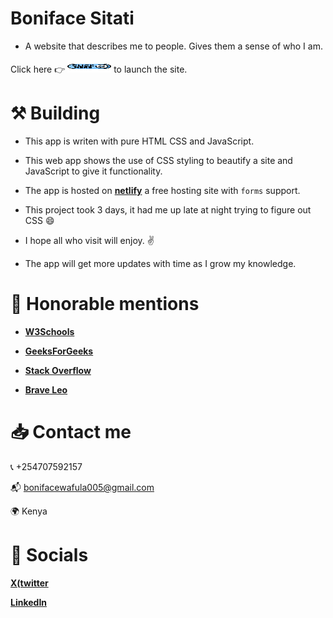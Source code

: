 # Boniface Sitati
- A website that describes me to people. Gives them a sense of who I am.

Click here 👉️ [**<img src="icons/click-here.png" width="70" height="20" alt="My Site">**](https://boniface-sitati.netlify.app/) to launch the site.

# ⚒️ Building

- This app is writen with pure HTML CSS and JavaScript.

- This web app shows the use of CSS styling to beautify a site and JavaScript to give it functionality.

- The app is hosted on **[netlify](https://www.netlify.com/)** a free hosting site with `forms` support.

- This project took 3 days, it had me up late at night trying to figure out CSS 😄

- I hope all who visit will enjoy. ✌️

- The app will get more updates with time as I grow my knowledge.

# 👏 Honorable mentions

- [**W3Schools**](https://www.w3schools.com/)

- [**GeeksForGeeks**](https://www.geeksforgeeks.org/)

- [**Stack Overflow**](https://stackoverflow.com/)

- [**Brave Leo**](https://brave.com/leo/)

# 📥️ Contact me

📞 +254707592157

📬️ bonifacewafula005@gmail.com

🌍️ Kenya

# 👥 Socials

[**X(twitter**](https://x.com/bit_worm_)

[**LinkedIn**](https://www.linkedin/in/boniface-sitati-z11)
